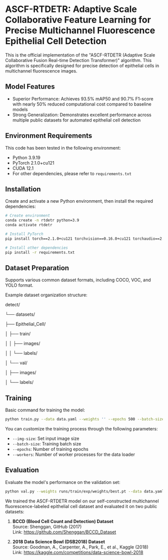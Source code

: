 # ASCF-RTDETR: Adaptive Scale Collaborative Feature Learning for Precise Multichannel Fluorescence Epithelial Cell Detection

This is the official implementation of the "ASCF-RTDETR (Adaptive Scale Collaborative Fusion Real-time Detection Transformer)" algorithm. This algorithm is specifically designed for precise detection of epithelial cells in multichannel fluorescence images.

## Model Features

- Superior Performance: Achieves 93.5% mAP50 and 90.7% F1-score with nearly 50% reduced computational cost compared to baseline models
- Strong Generalization: Demonstrates excellent performance across multiple public datasets for automated epithelial cell detection

## Environment Requirements

This code has been tested in the following environment:

- Python 3.9.19
- PyTorch 2.1.0+cu121
- CUDA 12.1
- For other dependencies, please refer to `requirements.txt`

## Installation

Create and activate a new Python environment, then install the required dependencies:

```bash
# Create environment
conda create -n rtdetr python=3.9
conda activate rtdetr

# Install PyTorch
pip install torch==2.1.0+cu121 torchvision==0.16.0+cu121 torchaudio==2.1.0+cu121

# Install other dependencies
pip install -r requirements.txt
```

## Dataset Preparation

Supports various common dataset formats, including COCO, VOC, and YOLO format.

Example dataset organization structure:

detect/

└── datasets/

├── Epithelial_Cell/

│ ├── train/

│ │ ├── images/

│ │ └── labels/

│ └── val/

│ ├── images/

│ └── labels/

## Training

Basic command for training the model:

```bash
python train.py --data data.yaml --weights '' --epochs 500 --batch-size 16 --device 0,1,2,3
```

You can customize the training process through the following parameters:

- `--img-size`: Set input image size
- `--batch-size`: Training batch size
- `--epochs`: Number of training epochs
- `--workers`: Number of worker processes for the data loader

## Evaluation

Evaluate the model's performance on the validation set:

```bash
python val.py --weights runs/train/exp/weights/best.pt --data data.yaml --img-size 640
```

We trained the ASCF-RTDETR model on our self-constructed multichannel fluorescence-labeled epithelial cell dataset and evaluated it on two public datasets:

1. **BCCD (Blood Cell Count and Detection) Dataset**  
   Source: Shenggan, GitHub (2017)  
   Link: https://github.com/Shenggan/BCCD_Dataset

2. **2018 Data Science Bowl (DSB2018) Dataset**  
   Source: Goodman, A., Carpenter, A., Park, E., et al., Kaggle (2018)  
   Link: https://kaggle.com/competitions/data-science-bowl-2018
